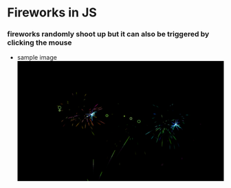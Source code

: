 # Fireworks in JS

### fireworks randomly shoot up but it can also be triggered by clicking the mouse

* sample image
![alt-text](images/sample.png)

